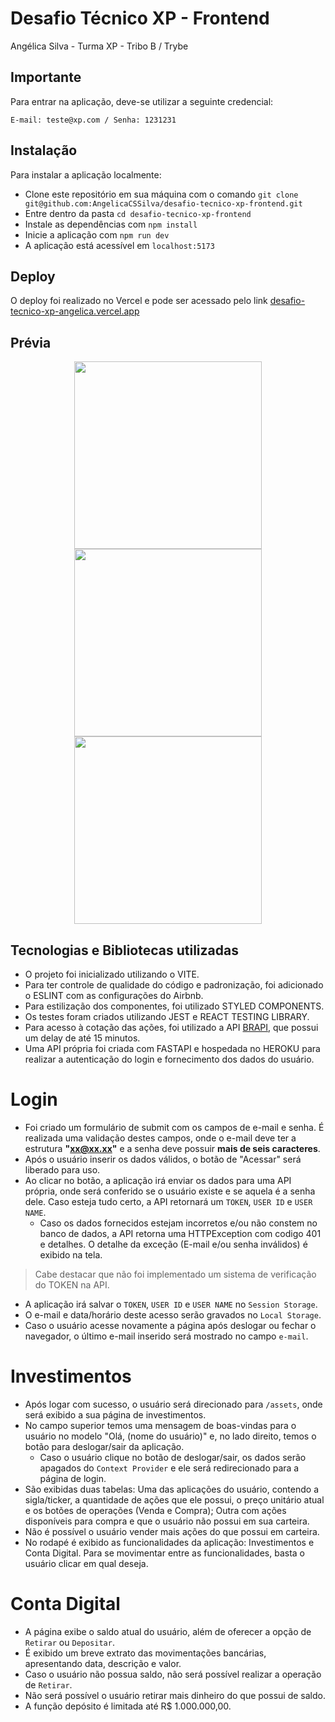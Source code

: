 # Desafio Técnico XP - Frontend

Angélica Silva - Turma XP - Tribo B / Trybe

## Importante

Para entrar na aplicação, deve-se utilizar a seguinte credencial:

```
E-mail: teste@xp.com / Senha: 1231231
```

## Instalação

Para instalar a aplicação localmente:

- Clone este repositório em sua máquina com o comando `git clone git@github.com:AngelicaCSSilva/desafio-tecnico-xp-frontend.git`
- Entre dentro da pasta `cd desafio-tecnico-xp-frontend`
- Instale as dependências com `npm install`
- Inicie a aplicação com `npm run dev`
- A aplicação está acessível em `localhost:5173`

## Deploy

O deploy foi realizado no Vercel e pode ser acessado pelo link [desafio-tecnico-xp-angelica.vercel.app](https://www.notion.so/desafio-tecnico-xp-angelica.vercel.app)

## Prévia
<div align="center">
<img src='https://user-images.githubusercontent.com/51302207/180629551-50d8db22-fe87-496d-9442-501402794611.png' height=300px />
<img src='https://user-images.githubusercontent.com/51302207/180629568-090a8b9b-f6df-49ec-bfa8-4c89ab2ed621.png' height=300px />
<img src='https://user-images.githubusercontent.com/51302207/180629593-52583648-4637-4c9e-88b5-d792171db066.png' height=300px />

</div>

## Tecnologias e Bibliotecas utilizadas

- O projeto foi inicializado utilizando o VITE.
- Para ter controle de qualidade do código e padronização, foi adicionado o ESLINT com as configurações do Airbnb.
- Para estilização dos componentes, foi utilizado STYLED COMPONENTS.
- Os testes foram criados utilizando JEST e REACT TESTING LIBRARY.
- Para acesso à cotação das ações, foi utilizado a API [BRAPI](https://github.com/Alissonsleal/brapi), que possui um delay de até 15 minutos.
- Uma API própria foi criada com FASTAPI e hospedada no HEROKU para realizar a autenticação do login e fornecimento dos dados do usuário.

# Login

- Foi criado um formulário de submit com os campos de e-mail e senha. É realizada uma validação destes campos, onde o e-mail deve ter a estrutura **"xx@xx.xx"** e a senha deve possuir **mais de seis caracteres**.
- Após o usuário inserir os dados válidos, o botão de "Acessar" será liberado para uso.
- Ao clicar no botão, a aplicação irá enviar os dados para uma API própria, onde será conferido se o usuário existe e se aquela é a senha dele. Caso esteja tudo certo, a API retornará um `TOKEN`, `USER ID` e `USER NAME`.
    - Caso os dados fornecidos estejam incorretos e/ou não constem no banco de dados, a API retorna uma HTTPException com codigo 401 e detalhes. O detalhe da exceção (E-mail e/ou senha inválidos) é exibido na tela. 

> Cabe destacar que não foi implementado um sistema de verificação do TOKEN na API.
> 
- A aplicação irá salvar o `TOKEN`, `USER ID` e `USER NAME` no `Session Storage`.
- O e-mail e data/horário deste acesso serão gravados no `Local Storage`.
- Caso o usuário acesse novamente a página após deslogar ou fechar o navegador, o último e-mail inserido será mostrado no campo `e-mail`.

# Investimentos

- Após logar com sucesso, o usuário será direcionado para `/assets`, onde será exibido a sua página de investimentos.
- No campo superior temos uma mensagem de boas-vindas para o usuário no modelo "Olá, (nome do usuário)" e, no lado direito, temos o botão para deslogar/sair da aplicação.
    - Caso o usuário clique no botão de deslogar/sair, os dados serão apagados do `Context Provider` e ele será redirecionado para a página de login.
- São exibidas duas tabelas: Uma das aplicações do usuário, contendo a sigla/ticker, a quantidade de ações que ele possui, o preço unitário atual e os botões de operações (Venda e Compra); Outra com ações disponíveis para compra e que o usuário não possui em sua carteira.
- Não é possível o usuário vender mais ações do que possui em carteira.
- No rodapé é exibido as funcionalidades da aplicação: Investimentos e Conta Digital. Para se movimentar entre as funcionalidades, basta o usuário clicar em qual deseja.

# Conta Digital

- A página exibe o saldo atual do usuário, além de oferecer a opção de `Retirar` ou `Depositar`.
- É exibido um breve extrato das movimentações bancárias, apresentando data, descrição e valor.
- Caso o usuário não possua saldo, não será possível realizar a operação de `Retirar`.
- Não será possível o usuário retirar mais dinheiro do que possui de saldo.
- A função depósito é limitada até R$ 1.000.000,00.
